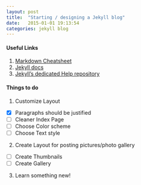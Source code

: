 ```yaml
---
layout: post
title:  "Starting / designing a Jekyll blog"
date:   2015-01-01 19:13:54
categories: jekyll blog
---
```


#### Useful Links
1. [Markdown Cheatsheet][markdown]
2. [Jekyll docs][jekyll] 
3. [Jekyll’s dedicated Help repository][jekyll-help]


#### Things to do
1. Customize Layout
- [x] Paragraphs should be justified
- [ ] Cleaner Index Page
- [	] Choose Color scheme
- [ ] Choose Text style
2. Create Layout for posting pictures/photo gallery
- [ ] Create Thumbnails
- [ ] Create Gallery
3. Learn something new!



[jekyll]:      http://jekyllrb.com
[jekyll-help]: https://github.com/jekyll/jekyll-help
[markdown]:    https://help.github.com/articles/markdown-basics/